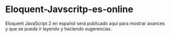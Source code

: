 # Eloquent-Javscritp-es-online
Eloquent JavaScript 2 en español será publicado aquí para mostrar avances y que se pueda ir leyendo y haciendo sugerencias.
